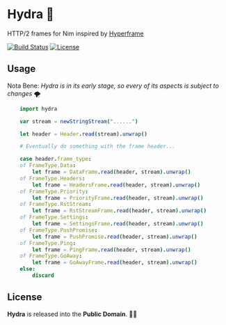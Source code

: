 # Hydra 🐉

HTTP/2 frames for Nim inspired by [Hyperframe](https://github.com/python-hyper/hyperframe)

[![Build Status](https://api.travis-ci.org/ducdetronquito/hydra.svg?branch=master)](https://travis-ci.org/ducdetronquito/hydra) [![License](https://img.shields.io/badge/license-public%20domain-ff69b4.svg)](https://github.com/ducdetronquito/hydra#license)

## Usage

Nota Bene: *Hydra is in its early stage, so every of its aspects is subject to changes* 🌪️

```nim
    import hydra

    var stream = newStringStream("......")

    let header = Header.read(stream).unwrap()

    # Eventually do something with the frame header...

    case header.frame_type:
    of FrameType.Data:
        let frame = DataFrame.read(header, stream).unwrap()
    of FrameType.Headers:
        let frame = HeadersFrame.read(header, stream).unwrap()
    of FrameType.Priority:
        let frame = PriorityFrame.read(header, stream).unwrap()
    of FrameType.RstStream:
        let frame = RstStreamFrame.read(header, stream).unwrap()
    of FrameType.Settings:
        let frame = SettingsFrame.read(header, stream).unwrap()
    of FrameType.PushPromise:
        let frame = PushPromise.read(header, stream).unwrap()
    of FrameType.Ping:
        let frame = PingFrame.read(header, stream).unwrap()
    of FrameType.GoAway:
        let frame = GoAwayFrame.read(header, stream).unwrap()
    else:
        discard
```

## License

**Hydra** is released into the **Public Domain**. 🎉🍻

